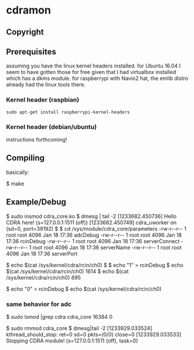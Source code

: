 # cdramon

## Copyright

## Prerequisites

assuming you have the linux kernel headers installed. for Ubuntu 16.04 I
seem to have gotten those for free given that I had virtualbox installed
which has a dkms module.  for raspberrypi with Navio2 hat, the emlib
distro already had the linux tools there.

### Kernel header (raspbian)

`sudo apt-get install raspberrypi-kernel-headers`

### Kernel header (debian/ubuntu)

instructions forthcoming!

## Compiling

basically:

   $ make

## Example/Debug

   $ sudo insmod cdra_core.ko
   $ dmesg | tail -2
     [1233682.450736] Hello CDRA here! (s=127.0.0.1:1511 (off))
     [1233682.450749] cdra_uworker on (sd=0, port=39192)
   $
   $ cd /sys/module/cdra_core/parameters
     -rw-r--r-- 1 root root 4096 Jan 18 17:36 adcDebug
     -rw-r--r-- 1 root root 4096 Jan 18 17:36 rcinDebug
     -rw-r--r-- 1 root root 4096 Jan 18 17:36 serverConnect
     -rw-r--r-- 1 root root 4096 Jan 18 17:36 serverName
     -rw-r--r-- 1 root root 4096 Jan 18 17:36 serverPort

   $ echo $(cat /sys/kernel/cdra/rcin/ch0)
   $ 
   $ echo "1" > rcinDebug
   $ echo $(cat /sys/kernel/cdra/rcin/ch0)
     1614
   $ echo $(cat /sys/kernel/cdra/rcin/ch0)
     895

   $ echo "0" > rcinDebug
   $ echo $(cat /sys/kernel/cdra/rcin/ch0)

### same behavior for adc

   $ sudo lsmod |grep cdra
     cdra_core              16384  0

   $ sudo rmmod cdra_core
   $ dmesg|tail -2
     [1233929.033524] kthread_should_stop: ret=0 sd=0 pkts=(0/0) close=0
     [1233929.033533] Stopping CDRA module! (s=127.0.0.1:1511 (off), task=0)


